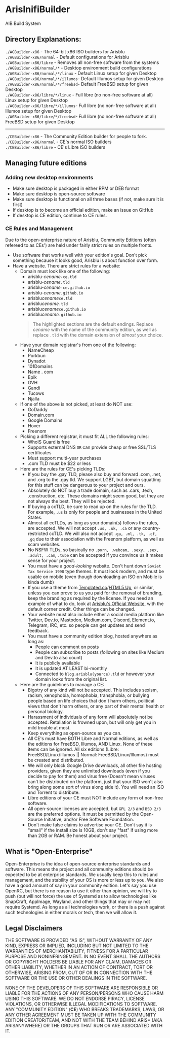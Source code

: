 # ArisInifiBuilder
AIB Build System

## Directory Explanations:
`./AGBuilder-x86` - The 64-bit x86 ISO builders for Arisblu \
`./AGBuilder-x86/normal` - Default configurations for Arisblu \
`./AGBuilder-x86/libre` - Removes all non-free software from the systems \
`./AGBuilder-x86/normal/*` - Desktop environment build configurations \
`./AGBuilder-x86/normal/*/linux` - Default Linux setup for given Desktop \
`./AGBuilder-x86/normal/*/illumos`- Default Illumos setup for given Desktop \
`./AGBuilder-x86/normal/*/freebsd`- Default FreeBSD setup for given Desktop \
`./AGBuilder-x86/libre/*/linux` - Full libre (no non-free software at all) Linux setup for given Desktop \
`./AGBuilder-x86/libre/*/illumos`- Full libre (no non-free software at all) Illumos setup for given Desktop \
`./AGBuilder-x86/libre/*/freebsd`- Full libre (no non-free software at all) FreeBSD setup for given Desktop 

----

`./CEBuilder-x86` - The Community Edition builder for people to fork. \
`./CEBuilder-x86/normal` - CE's normal ISO builders \
`./CEBuilder-x86/libre` - CE's Libre ISO builders

## Managing future editions
### Adding new desktop environments
- Make sure desktop is packaged in either RPM or DEB format
- Make sure desktop is open-source software
- Make sure desktop is functional on all three bases (if not, make sure it is first)
- If desktop is to become an official edition, make an issue on GitHub
- If desktop is CE edition, continue to CE rules.

### CE Rules and Management
Due to the open-enterprise nature of Arisblu, Community Editions (often refereed to as CEs') are held under fairly strict rules on multiple fronts.

- Use software that works well with your edition's goal. Don't pick something because it looks good, Arisblu is about function over form.
- Have a website. There are strict rules for a website:
  - Domain must look like one of the following:
    - arisblu-*cename*`-ce.tld`
    - arisblu-*cename*`.tld`
    - arisblu-*cename*`-ce.github.io`
    - arisblu-*cename*`.github.io`
    - arisblu*cename*`ce.tld`
    - arisblu*cename*`.tld`
    - arisblu*cename*`ce.github.io`
    - arisblu*cename*`.github.io`
    > The highlighted sections are the default endings. Replace *cename* with the name of the community edition, as well as replace `.tld` with the domain extension of *almost* your choice.
  - Have your domain registrar's from one of the following:
    - NameCheap
    - Porkbun
    - Dynadot
    - 101Domains
    - Name . com
    - Epik 
    - OVH
    - Gandi
    - Tucows
    - Njalla
  - If one of the above is not picked, at least do NOT use:
    - GoDaddy
    - Domain.com
    - Google Domains
    - Hover
    - Freenom
  - Picking a different registrar, it must fit ALL the following rules:
    - WhoIS Guard is free
    - Supports external DNS `OR` can provide cheap or free SSL/TLS certificates
    - Must support multi-year purchases
    - .com TLD must be $22 or less
  - Here are the rules for CE's picking TLDs:
    - If you buy the .gay TLD, please also buy and forward .com, .net, and .org to the .gay tld. We support LGBT, but domain squatting for this stuff can be dangerous to your project and ours.
    - Absolutely do NOT buy a trade domain, such as .cars, .tech, .construction, etc. These domains might seem good, but they are not always the best. They will be rejected. 
    - If buying a ccTLD, be sure to read up on the rules for the TLD. For example, `.us` is only for people and businesses in the United States. 
    - Almost all ccTLDs, as long as your domain(s) follows the rules, are accepted. We will not accept `.us, .uk, .ca` or any country-restricted ccTLD. We will also not accept `.ga, .ml, .tk, .cf, .gq` due to their association with the Freenom platform, as well as scam websites.
    - No NSFW TLDs, so basically no `.porn, .webcam, .sexy, .sex, .adult, .cam`, `.tube` can be accepted if you convince us it makes sense for your project. 
    - You must have a *good-looking* website. Don't hunt down `Soviet Tax Service 1998` type themes. It must look modern, and must be usable on mobile (even though downloading an ISO on Mobile is kinda dumb)
    - If you use a theme from [Templated.co](https://templated.co)/[HTML5 Up](https://html5up.net), or similar, unless you can prove to us you paid for the removal of branding, keep the branding as required by the license. If you need an example of what to do, look at [Arisblu's Official Website](https://arisblu.com), with the default corner credit. Other things can be changed. 
    - Your website must also include either a social media platform like Twitter, Dev.to, Mastodon, Medium.com, Discord, Element.io, Telegram, IRC, etc. so people can get updates and send feedback. 
    - You must have a community edition blog, hosted anywhere as long as:
      - People can comment on posts
      - People can subscribe to posts (following on sites like Medium and Dev.to also count)
      - It is publicly available
      - It is updated AT LEAST bi-monthly
      - Connected to `blog.arisblu(yource).tld` or however your domain looks from the original list.
  - Here are the guidelines to manage a CE:
    - Bigotry of any kind will not be accepted. This includes sexism, racism, xenophobia, homophobia, transphobia, or bullying people based on life choices that don't harm others, political views that don't harm others, or any part of their mental health or personal biology.
    - Harassment of individuals of any form will absolutely not be accepted. Retaliation is frowned upon, but will only get you in mild trouble at most.
    - Keep everything as open-source as you can. 
    - All CE's must have BOTH Libre and Normal editions, as well as the editions for FreeBSD, Illumos, AND Linux. None of these items can be ignored. All six editions (Libre: FreeBSD/Linux/Illumos || Normal: FreeBSD/Linux/Illumos) must be created and distributed. 
    - We will only block Google Drive downloads, all other file hosting providers, given they are unlimited downloads (even if you decide to pay for them) and virus free (Doesn't mean viruses can't be distributed on the platform, just that your ISO won't also bring along some sort of virus along side it). You will need an ISO and Torrent to distribute.
    - Libre editions of your CE must NOT include any form of non-free software.
    - All open-source licenses are accepted, but `GPL 2/3` and `BSD 2/3` are the preferred options. It must be permitted by the Open-Source Initiative, and/or Free Software Foundation.
    - Don't make false claims to advertise your CE. Don't say it is "small" if the install size is 10GB, don't say "fast" if using more than 2GB or RAM. Be honest about your project.

## What is "Open-Enterprise"
Open-Enterprise is the idea of open-source enterprise standards and software. This means the project and all community editions should be expected to be at enterprise standards. We usually keep this to rules and management, and the stability of your OS is more or less up to you. We also have a good amount of say in your community edition. Let's say you use OpenRC, but there is no reason to use it other than opinion, we will try to push (but will not force) the use of Systemd as to allow technologies like SnapCraft, AppImage, Wayland, and other things that may or may not require Systemd. As long as all technologies work, or there is a push against such technologies in either morals or tech, then we will allow it. 

## Legal Disclaimers
THE SOFTWARE IS PROVIDED "AS IS", WITHOUT WARRANTY OF ANY KIND, EXPRESS OR IMPLIED, INCLUDING BUT NOT LIMITED TO THE WARRANTIES OF MERCHANTABILITY, FITNESS FOR A PARTICULAR PURPOSE AND NONINFRINGEMENT. IN NO EVENT SHALL THE AUTHORS OR COPYRIGHT HOLDERS BE LIABLE FOR ANY CLAIM, DAMAGES OR OTHER LIABILITY, WHETHER IN AN ACTION OF CONTRACT, TORT OR OTHERWISE, ARISING FROM, OUT OF OR IN CONNECTION WITH THE SOFTWARE OR THE USE OR OTHER DEALINGS IN THE SOFTWARE. 

NONE OF THE DEVELOPERS OF THIS SOFTWARE ARE RESPONSIBLE OR LIABLE FOR THE ACTIONS OF ANY PERSON/PERSONS WHO CAUSE HARM USING THIS SOFTWARE. WE DO NOT ENDORSE PIRACY, LICENSE VIOLATIONS, OR OTHERWISE ILLEGAL MODIFICATIONS TO SOFTWARE. ANY "COMMUNITY EDITION" (**CE**) WHO BREAKS TRADEMARKS, LAWS, OR ANY OTHER AGREEMENT MUST BE TAKEN UP WITH THE COMMUNITY EDITION CREATOR/TEAM, AND NOT WITH THE TEAM BEHIND ARIS* (AKA ARISANYWHERE) OR THE GROUPS THAT RUN OR ARE ASSOCIATED WITH IT.
